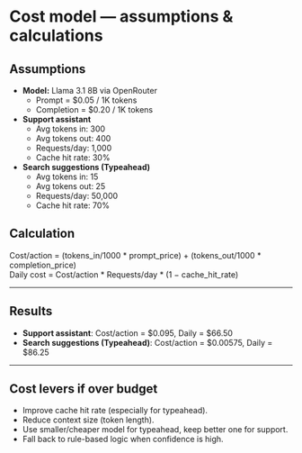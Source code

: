 # Cost model — assumptions & calculations

## Assumptions
- **Model:** Llama 3.1 8B via OpenRouter
  - Prompt = $0.05 / 1K tokens
  - Completion = $0.20 / 1K tokens
- **Support assistant**
  - Avg tokens in: 300
  - Avg tokens out: 400
  - Requests/day: 1,000
  - Cache hit rate: 30%
- **Search suggestions (Typeahead)**
  - Avg tokens in: 15
  - Avg tokens out: 25
  - Requests/day: 50,000
  - Cache hit rate: 70%

## Calculation
Cost/action = (tokens_in/1000 * prompt_price) + (tokens_out/1000 * completion_price)  
Daily cost = Cost/action * Requests/day * (1 − cache_hit_rate)

---

## Results
- **Support assistant**: Cost/action = $0.095, Daily = $66.50  
- **Search suggestions (Typeahead)**: Cost/action = $0.00575, Daily = $86.25  

---

## Cost levers if over budget
- Improve cache hit rate (especially for typeahead).
- Reduce context size (token length).
- Use smaller/cheaper model for typeahead, keep better one for support.
- Fall back to rule-based logic when confidence is high.